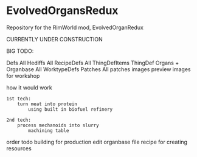 # EvolvedOrgansRedux
Repository for the RimWorld mod, EvolvedOrganRedux

CURRENTLY UNDER CONSTRUCTION


BIG TODO:

Defs
    All Hediffs
    All RecipeDefs
    All ThingDefItems
    ThingDef Organs + Organbase
    All WorktypeDefs
Patches
    All patches
images
    preview images for workshop


how it would work

	1st tech:
		turn meat into protein
			using built in biofuel refinery
		
	2nd tech:
        process mechanoids into slurry
            machining table

order todo
    building for production
    edit organbase file
    recipe for creating resources